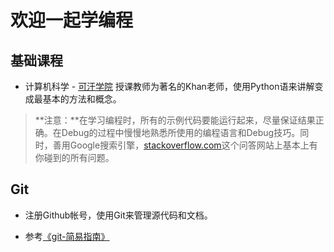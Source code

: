 # 欢迎一起学编程

## 基础课程
- 计算机科学 - [可汗学院](http://v.163.com/special/Khan/cosmology.html)
授课教师为著名的Khan老师，使用Python语来讲解变成最基本的方法和概念。

> **注意：**在学习编程时，所有的示例代码要能运行起来，尽量保证结果正确。在Debug的过程中慢慢地熟悉所使用的编程语言和Debug技巧。同时，善用Google搜索引擎，[stackoverflow.com](stackoverflow.com)这个问答网站上基本上有你碰到的所有问题。


## Git
- 注册Github帐号，使用Git来管理源代码和文档。

- 参考[《git-简易指南》](http://www.bootcss.com/p/git-guide)
